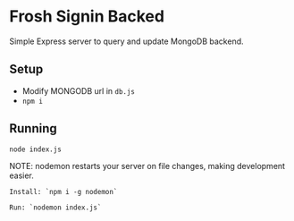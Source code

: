 # Frosh Signin Backed

Simple Express server to query and update MongoDB backend.

## Setup
- Modify MONGODB url in `db.js`
- `npm i`

## Running
`node index.js`

NOTE: nodemon restarts your server on file changes, making development easier.

    Install: `npm i -g nodemon`

    Run: `nodemon index.js`